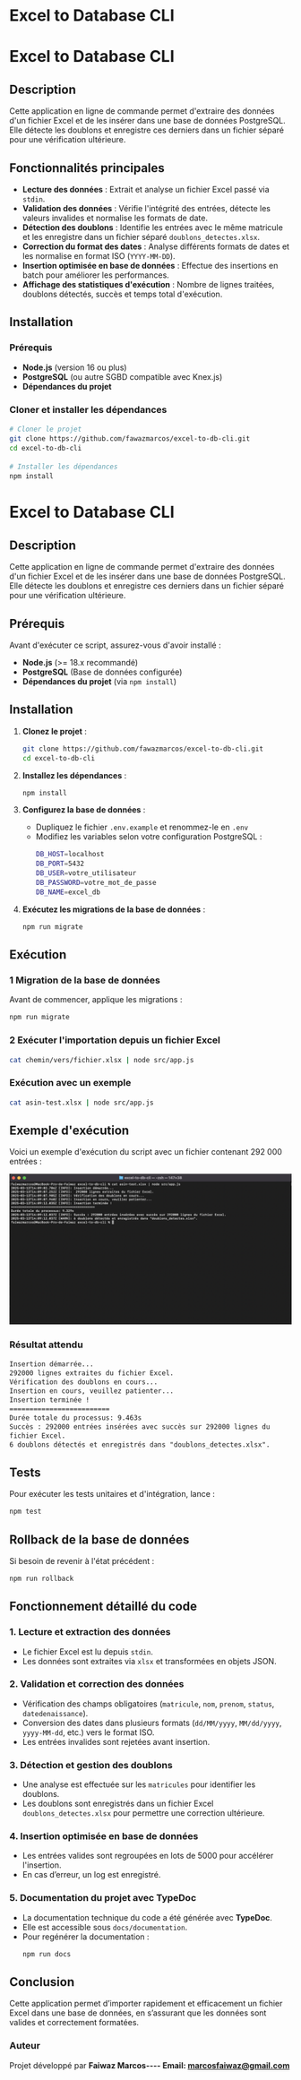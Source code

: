 # Excel to Database CLI

# Excel to Database CLI

## Description 
Cette application en ligne de commande permet d'extraire des données d'un fichier Excel et de les insérer dans une base de données PostgreSQL. Elle détecte les doublons et enregistre ces derniers dans un fichier séparé pour une vérification ultérieure.


##  Fonctionnalités principales
-  **Lecture des données** : Extrait et analyse un fichier Excel passé via `stdin`.
-  **Validation des données** : Vérifie l'intégrité des entrées, détecte les valeurs invalides et normalise les formats de date.
-  **Détection des doublons** : Identifie les entrées avec le même matricule et les enregistre dans un fichier séparé `doublons_detectes.xlsx`.
-  **Correction du format des dates** : Analyse différents formats de dates et les normalise en format ISO (`YYYY-MM-DD`).
-  **Insertion optimisée en base de données** : Effectue des insertions en batch pour améliorer les performances.
-  **Affichage des statistiques d'exécution** : Nombre de lignes traitées, doublons détectés, succès et temps total d'exécution.



##  Installation

###  Prérequis
- **Node.js** (version 16 ou plus)
- **PostgreSQL** (ou autre SGBD compatible avec Knex.js)
- **Dépendances du projet**

###  Cloner et installer les dépendances
```sh
# Cloner le projet
git clone https://github.com/fawazmarcos/excel-to-db-cli.git
cd excel-to-db-cli

# Installer les dépendances
npm install
```


# Excel to Database CLI

## Description 
Cette application en ligne de commande permet d'extraire des données d'un fichier Excel et de les insérer dans une base de données PostgreSQL. Elle détecte les doublons et enregistre ces derniers dans un fichier séparé pour une vérification ultérieure.

##  Prérequis
Avant d'exécuter ce script, assurez-vous d'avoir installé :

- **Node.js** (>= 18.x recommandé)
- **PostgreSQL** (Base de données configurée)
- **Dépendances du projet** (via `npm install`)

##  Installation

1. **Clonez le projet** :
   ```sh
   git clone https://github.com/fawazmarcos/excel-to-db-cli.git
   cd excel-to-db-cli
   ```

2. **Installez les dépendances** :
   ```sh
   npm install
   ```

3. **Configurez la base de données** :
   - Dupliquez le fichier `.env.example` et renommez-le en `.env`
   - Modifiez les variables selon votre configuration PostgreSQL :
     ```sh
     DB_HOST=localhost
     DB_PORT=5432
     DB_USER=votre_utilisateur
     DB_PASSWORD=votre_mot_de_passe
     DB_NAME=excel_db
     ```

4. **Exécutez les migrations de la base de données** :
   ```sh
   npm run migrate
   ```


##  Exécution

### 1️ Migration de la base de données
Avant de commencer, applique les migrations :
```sh
npm run migrate
```

### 2️ Exécuter l'importation depuis un fichier Excel
```sh
cat chemin/vers/fichier.xlsx | node src/app.js
```

###  Exécution avec un exemple
```sh
cat asin-test.xlsx | node src/app.js
```


##  Exemple d'exécution

Voici un exemple d'exécution du script avec un fichier contenant 292 000 entrées :

![Description de l’image](docs/images/capture-resultat.png)

###  Résultat attendu
```
Insertion démarrée...
292000 lignes extraites du fichier Excel.
Vérification des doublons en cours...
Insertion en cours, veuillez patienter...
Insertion terminée !
=========================
Durée totale du processus: 9.463s
Succès : 292000 entrées insérées avec succès sur 292000 lignes du fichier Excel.
6 doublons détectés et enregistrés dans "doublons_detectes.xlsx".
```



## Tests

Pour exécuter les tests unitaires et d'intégration, lance :
```sh
npm test
```


## Rollback de la base de données
Si besoin de revenir à l'état précédent :
```sh
npm run rollback
```


## Fonctionnement détaillé du code

### **1. Lecture et extraction des données**
- Le fichier Excel est lu depuis `stdin`.
- Les données sont extraites via `xlsx` et transformées en objets JSON.

### **2. Validation et correction des données**
- Vérification des champs obligatoires (`matricule`, `nom`, `prenom`, `status`, `datedenaissance`).
- Conversion des dates dans plusieurs formats (`dd/MM/yyyy`, `MM/dd/yyyy`, `yyyy-MM-dd`, etc.) vers le format ISO.
- Les entrées invalides sont rejetées avant insertion.

###  **3. Détection et gestion des doublons**
- Une analyse est effectuée sur les `matricules` pour identifier les doublons.
- Les doublons sont enregistrés dans un fichier Excel `doublons_detectes.xlsx` pour permettre une correction ultérieure.

###  **4. Insertion optimisée en base de données**
- Les entrées valides sont regroupées en lots de 5000 pour accélérer l'insertion.
- En cas d’erreur, un log est enregistré.

### **5. Documentation du projet avec TypeDoc**
- La documentation technique du code a été générée avec **TypeDoc**.
- Elle est accessible sous `docs/documentation`.
- Pour regénérer la documentation :
  ```sh
  npm run docs
  ```

##  Conclusion
Cette application permet d’importer rapidement et efficacement un fichier Excel dans une base de données, en s’assurant que les données sont valides et correctement formatées. 



###  Auteur
Projet développé par **Faiwaz Marcos---- Email: marcosfaiwaz@gmail.com**




